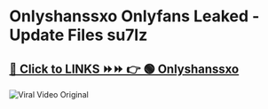 
 # Onlyshanssxo Onlyfans Leaked - Update Files su7lz

## <h2><a href="https://clipsfans.com/Onlyshanssxo&ref=git">🔗 Click to LINKS ⏩⏩ 👉 🟢 Onlyshanssxo </a></h2>

<a href="https://clipsfans.com/Onlyshanssxo&ref=git" rel="nofollow" data-target="animated-image.originalLink"><img src="https://i.ibb.co.com/xMMVF88/686577567.gif" alt="Viral Video Original" style="max-width: 100%; display: inline-block;" data-target="animated-image.originalImage"></a>

